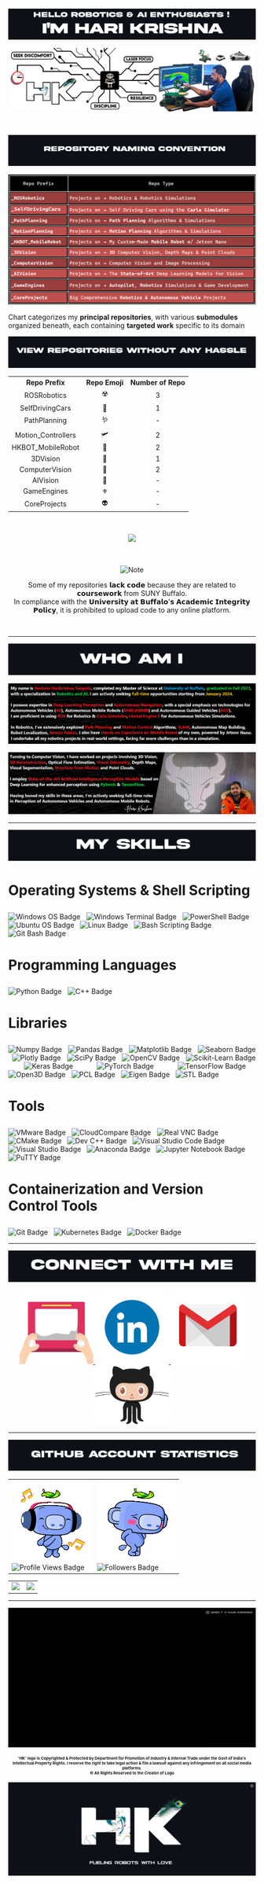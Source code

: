 

![Alt text for your image](git_title_1.png)

![Alt text for your image](git_cover_photo.png)

<br>

![Alt text for your image](git_title_4.png)

![Alt text for your image](git_repo_naming_table.png)

<p>
Chart categorizes my <strong>principal repositories</strong>, with various <strong>submodules</strong> organized beneath, each containing <strong>targeted work</strong> specific to its domain 
</p>

![Alt text for your image](git_title_9.png)


<!-- Hazzle Free Repo Table -->
<!-- Hazzle Free Repo Table -->
<!-- Hazzle Free Repo Table -->


<p align="center">
  <table align="center">
    <tr>
      <th>Repo Prefix</th>
      <th align="center">Repo Emoji </th>
      <th align="center">Number of Repo</th>
    </tr>
    <tr>
      <td align="center">ROSRobotics</td>
      <td align="center">☢️</td>
      <td align="center">3</td>
    </tr>
    <tr>
      <td align="center">SelfDrivingCars</td>
      <td align="center">🚗</td>
      <td align="center">1</td>
    </tr>
    <tr>
      <td align="center">PathPlanning</td>
      <td align="center">🪱</td>
      <td align="center">-</td>
    </tr>
    <tr>
      <td align="center">Motion_Controllers</td>
      <td align="center">🛩</td>
      <td align="center">2</td>
    </tr>
    <tr>
      <td align="center">HKBOT_MobileRobot</td>
      <td align="center">🤖</td>
      <td align="center">2</td>
    </tr>
    <tr>
      <td align="center">3DVision</td>
      <td align="center">🗾</td>
      <td align="center">1</td>
    </tr>
    <tr>
      <td align="center">ComputerVision</td>
      <td align="center">👀</td>
      <td align="center">2</td>
    </tr>
    <tr>
      <td align="center">AIVision</td>
      <td align="center">🧠</td>
      <td align="center">-</td>
    </tr>
    <tr>
      <td align="center">GameEngines</td>
      <td align="center">⚜️</td>
      <td align="center">-</td>
    </tr>
    <tr>
      <td align="center">CoreProjects</td>
      <td align="center">👽</td>
      <td align="center">-</td>
    </tr>
  </table>
</p>

<!-- Hazzle Free Repo Table -->
<!-- Hazzle Free Repo Table -->
<!-- Hazzle Free Repo Table -->

<br>

<p align="center">
  <img src="https://img.shields.io/badge/Total%20Repositories-11-blue?style=flat-square&logo=github" style="width: 24%; height: auto;" />
</p>

<br>

<p align="center">
  <img src="https://img.shields.io/badge/⚠️ NOTE⚠️ -important" alt="Note" />
</p>

<p align="center">
  Some of my repositories 𝗹𝗮𝗰𝗸 𝗰𝗼𝗱𝗲 because they are related to 𝗰𝗼𝘂𝗿𝘀𝗲𝘄𝗼𝗿𝗸 from SUNY Buffalo. <br>
  In compliance with the 𝗨𝗻𝗶𝘃𝗲𝗿𝘀𝗶𝘁𝘆 𝗮𝘁 𝗕𝘂𝗳𝗳𝗮𝗹𝗼'𝘀 𝗔𝗰𝗮𝗱𝗲𝗺𝗶𝗰 𝗜𝗻𝘁𝗲𝗴𝗿𝗶𝘁𝘆 𝗣𝗼𝗹𝗶𝗰𝘆, it is prohibited to upload code to any online platform.
</p>

<br>

---

![Alt text for your image](git_title_5.png)

![Alt text for your image](main_1.png)

![Alt text for your image](main_2.png)

--- 

![Alt text for your image](git_title_6.png)

<h3 style="font-size: 28px;">
  <strong>Operating Systems & Shell Scripting</strong> <i class="fas fa-terminal" style="font-size: 24px;"></i>
</h3>

<p>
<img src="https://img.shields.io/badge/Windows-0078D6?style=for-the-badge&logo=windows&logoColor=white" alt="Windows OS Badge" style="height:32px;" />
&nbsp;
<img src="https://img.shields.io/badge/Windows%20Terminal-%23000000.svg?style=for-the-badge&logo=windows-terminal&logoColor=white" alt="Windows Terminal Badge" style="height:32px;" />
&nbsp;
<img src="https://img.shields.io/badge/PowerShell-%235391FE.svg?style=for-the-badge&logo=powershell&logoColor=white" alt="PowerShell Badge" style="height:32px;" />
&nbsp;
<img src="https://img.shields.io/badge/Ubuntu-E95420?style=for-the-badge&logo=ubuntu&logoColor=white" alt="Ubuntu OS Badge" style="height:32px;" />
&nbsp;
<img src="https://img.shields.io/badge/Linux-FCC624?style=for-the-badge&logo=linux&logoColor=black" alt="Linux Badge" style="height:32px;" />
&nbsp;
<img src="https://img.shields.io/badge/Bash_Scripting-%234EAA25.svg?style=for-the-badge&logo=gnu-bash&logoColor=white" alt="Bash Scripting Badge" style="height:32px;" />
&nbsp;
<img src="https://img.shields.io/badge/Git_Bash-4EAA25?style=for-the-badge&logo=gnubash&logoColor=white" alt="Git Bash Badge" style="height:32px;" />
</p>

<!-- ======= PROGRAMMING LANGUAGES ======== -->
<h3 style="font-size: 28px;">
  <strong>Programming Languages</strong> <i class="fas fa-code" style="font-size: 24px;"></i>
</h3>
<p>
<img src="https://img.shields.io/badge/python-3670A0?style=for-the-badge&logo=python&logoColor=ffdd54" alt="Python Badge" style="height:32px;" />
&nbsp;
<img src="https://img.shields.io/badge/C++-00599C?style=for-the-badge&logo=cplusplus&logoColor=white" alt="C++ Badge" style="height:32px;" />
</p>

<!-- ======= LIBRARY ======== -->
<h3 style="font-size: 28px;">
  <strong>Libraries</strong> <i class="fas fa-book" style="font-size: 24px;"></i>
</h3>
<p style="text-align: justify;">
<img src="https://img.shields.io/badge/Numpy-013243?style=for-the-badge&logo=numpy&logoColor=white" alt="Numpy Badge" />
&nbsp;
<img src="https://img.shields.io/badge/Pandas-150458?style=for-the-badge&logo=pandas&logoColor=white" alt="Pandas Badge" />
&nbsp;
<img src="https://img.shields.io/badge/Matplotlib-8B0000?style=for-the-badge&logo=python&logoColor=white" alt="Matplotlib Badge" />
&nbsp;
<img src="https://img.shields.io/badge/Seaborn-2E8B57?style=for-the-badge&logo=python&logoColor=white" alt="Seaborn Badge" />
&nbsp;
<img src="https://img.shields.io/badge/Plotly-3F4F75?style=for-the-badge&logo=plotly&logoColor=white" alt="Plotly Badge" />
&nbsp;
<img src="https://img.shields.io/badge/SciPy-FFD700?style=for-the-badge&logo=scipy&logoColor=white" alt="SciPy Badge" />
&nbsp;
<img src="https://img.shields.io/badge/OpenCV-5C3EE8?style=for-the-badge&logo=opencv&logoColor=white" alt="OpenCV Badge" />
&nbsp;
<img src="https://img.shields.io/badge/ScikitLearn-F7931E?style=for-the-badge&logo=scikit-learn&logoColor=white" alt="Scikit-Learn Badge" />
&nbsp;
<img src="https://img.shields.io/badge/Keras-D00000?style=for-the-badge&logo=keras&logoColor=white" alt="Keras Badge" />
&nbsp;
<img src="https://img.shields.io/badge/PyTorch-EE4C2C?style=for-the-badge&logo=pytorch&logoColor=white" alt="PyTorch Badge" />
&nbsp;
<img src="https://img.shields.io/badge/TensorFlow-FF6F00?style=for-the-badge&logo=tensorflow&logoColor=white" alt="TensorFlow Badge" />
&nbsp;
<img src="https://img.shields.io/badge/Open3D-1E90FF?style=for-the-badge&logo=python&logoColor=white" alt="Open3D Badge" />
&nbsp;
<img src="https://img.shields.io/badge/PCL-228B22?style=for-the-badge&logo=cplusplus&logoColor=white" alt="PCL Badge" />
&nbsp;
<img src="https://img.shields.io/badge/Eigen-FF1493?style=for-the-badge&logo=cplusplus&logoColor=white" alt="Eigen Badge" />
&nbsp;
<img src="https://img.shields.io/badge/STL-00599C?style=for-the-badge&logo=cplusplus&logoColor=white" alt="STL Badge" />
</p>

<!-- ======= TOOLS ======== -->
<h3 style="font-size: 28px;">
  <strong>Tools</strong> <i class="fas fa-tools" style="font-size: 24px;"></i>
</h3>
<p>
<img src="https://img.shields.io/badge/VMware-607078?style=for-the-badge&logo=vmware&logoColor=white" alt="VMware Badge" style="height:32px;" />
&nbsp;
<img src="https://img.shields.io/badge/CloudCompare-3D3D3D?style=for-the-badge&logo=cplusplus&logoColor=white" alt="CloudCompare Badge" style="height:32px;" /> <!-- C++ logo for CloudCompare -->
&nbsp;
<img src="https://img.shields.io/badge/RealVNC-000000?style=for-the-badge&logo=computer&logoColor=white" alt="Real VNC Badge" style="height:32px;" /> <!-- Generic computer icon for RealVNC -->
&nbsp;
<img src="https://img.shields.io/badge/CMake-064F8C?style=for-the-badge&logo=cmake&logoColor=white" alt="CMake Badge" style="height:32px;" />
&nbsp;
<img src="https://img.shields.io/badge/DevC++-5C2D91?style=for-the-badge&logo=cplusplus&logoColor=white" alt="Dev C++ Badge" style="height:32px;" />
&nbsp;
<img src="https://img.shields.io/badge/VisualStudioCode-007ACC?style=for-the-badge&logo=visualstudiocode&logoColor=white" alt="Visual Studio Code Badge" style="height:32px;" />
&nbsp;
<img src="https://img.shields.io/badge/VisualStudio-5C2D91?style=for-the-badge&logo=visualstudio&logoColor=white" alt="Visual Studio Badge" style="height:32px;" />
&nbsp;
<img src="https://img.shields.io/badge/Anaconda-44A833?style=for-the-badge&logo=anaconda&logoColor=white" alt="Anaconda Badge" style="height:32px;" />
&nbsp;
<img src="https://img.shields.io/badge/Jupyter-F37626?style=for-the-badge&logo=jupyter&logoColor=white" alt="Jupyter Notebook Badge" style="height:32px;" />
&nbsp;
<img src="https://img.shields.io/badge/PuTTY-019733?style=for-the-badge&logo=terminal&logoColor=white" alt="PuTTY Badge" style="height:32px;" /> <!-- Terminal icon for PuTTY -->
</p>

<!-- ======= CONTAINERIZATION & VERSION CONTROL TOOLS ======= -->
<h3 style="font-size: 28px;">
  <strong>Containerization and Version Control Tools</strong> <i class="fab fa-docker" style="font-size: 24px;"></i> <i class="fas fa-code-branch" style="font-size: 24px;"></i>
</h3>
<p>
<img src="https://img.shields.io/badge/Git-F05032?style=for-the-badge&logo=git&logoColor=white" alt="Git Badge" style="height:32px;" />
&nbsp;
<img src="https://img.shields.io/badge/Kubernetes-326CE5?style=for-the-badge&logo=kubernetes&logoColor=white" alt="Kubernetes Badge" style="height:32px;" />
&nbsp;
<img src="https://img.shields.io/badge/Docker-2496ED?style=for-the-badge&logo=docker&logoColor=white" alt="Docker Badge" style="height:32px;" />
</p>

--- 

<!-- Title 7 -->
<!-- Title 7 -->
<p align="center">
    <img src="git_title_7.png" alt="Title Image">
</p>

<p align="center">
    <a href="https://www.acsu.buffalo.edu/~talapala/"> <!-- Title 7 -->
        <img src="git_website_animation.gif" alt="Website" width="150"> 
    </a>
    <a href="https://www.linkedin.com/in/talapala/">
        <img src="git_linkedin_animation.gif" alt="LinkedIn" width="150">
    </a>
    <a href="mailto:tvharikrishna7744@gmail.com?subject=Hello%20from%20GitHub&body=Hi,%20I%20found%20your%20GitHub%20profile%20and%20wanted%20to%20reach%20out.">
        <img src="git_gmail_animation.gif" alt="Gmail" width="150">
    </a>
    <a href="https://github.com/tvharikrishna">
        <img src="git_github_animation.gif" alt="GitHub" width="150">
    </a>
</p>


<!-- Profile Views and Followers -->
<!-- Discord Animation GIF -->

---

<p align="center">
    <img src="git_title_8.png" alt="Title Image">
</p>

<div align="center">
    
<table>
  <tr>
    <td><img src="git_status_profile_views.gif" alt="Profile Views GIF"/></td>
    <td><img src="git_status_followers.gif" alt="Followers GIF"/></td>
  </tr>
  <tr>
    <td><img src="https://komarev.com/ghpvc/?username=tvharikrishna&style=for-the-badge" alt="Profile Views Badge"/></td>
    <td><img src="https://img.shields.io/github/followers/tvharikrishna?logo=github&style=for-the-badge" alt="Followers Badge"/></td>
  </tr>
</table>

</div>

<table align="center">
  <tr>
    <!-- Github Statistics Widget -->
    <td><img src="https://github-readme-stats.vercel.app/api?username=tvharikrishna&show_icons=true&theme=radical" /></td>
    <!-- Github Top Language Used Widget -->
    <td><img src="https://github-readme-stats.vercel.app/api/top-langs/?username=tvharikrishna&layout=compact&theme=radical" /></td>
  </tr>
</table>

--- 

<p align="center">
  <img src="HK_Intro_GIF.gif" alt="Alt text for your image">
</p>

<div align="center">
    <p style="font-size: 8px; margin: 0; padding: 0;"><b>'HK' logo is Copyrighted & Protected by Department for Promotion of Industry & Internal Trade under the Govt of India's Intellectual Property Rights. I reserve the right to take legal action & file a lawsuit against any infringement on all social media platforms.</b></p>
    <p style="font-size: 8px; margin: 0; padding: 0;"><b> © All Rights Reserved to the Creator of Logo </b></p>

</div>
<div align="center">
</div>

![Alt text for your image](HK_LOGO_END.png)






